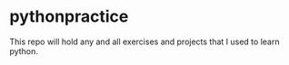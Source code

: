 # pythonpractice

This repo will hold any and all exercises and projects that I used to learn python.
